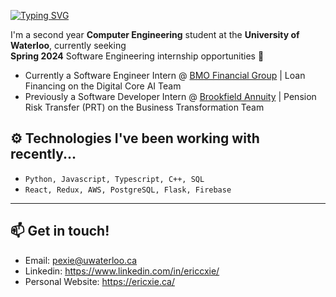 [![Typing SVG](https://readme-typing-svg.demolab.com?font=Poppins&weight=600&size=25&pause=1000&color=F7F7F7&vCenter=true&width=430&height=25&lines=Hello!+I'm+Eric!+%F0%9F%91%8B)](https://git.io/typing-svg)

I'm a second year **Computer Engineering** student at the **University of Waterloo**, currently seeking \
**Spring 2024** Software Engineering internship opportunities 🌱

- Currently a Software Engineer Intern @ [BMO Financial Group](https://www.bmo.com/) | Loan Financing on the Digital Core AI Team
- Previously a Software Developer Intern @ [Brookfield Annuity](https://www.brookfieldannuity.com/) | Pension Risk Transfer (PRT) on the Business Transformation Team

## ⚙️ Technologies I've been working with recently...

- `Python, Javascript, Typescript, C++, SQL`
- `React, Redux, AWS, PostgreSQL, Flask, Firebase`

---

## 📫 Get in touch!

- Email: pexie@uwaterloo.ca 
- Linkedin: https://www.linkedin.com/in/ericcxie/ 
- Personal Website: https://ericxie.ca/
